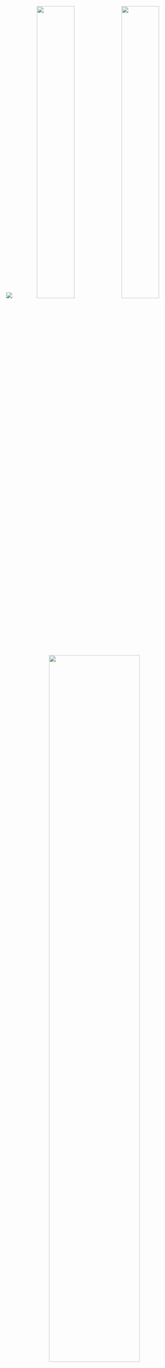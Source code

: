 
<div style="text-align:center">
	<img src="screenshots/GMC.png"/>
	<img width="45%" src="screenshots/gh_pure.png"/>
	<img width="45%" src="screenshots/gh_full.png"/>
	<img width="70%" src="screenshots/gh_recommendation.png"/>
</div>

## Loading and error states

<div style="text-align:center">
	<img width="45%" src="screenshots/loadingGMC.gif"/>
	<img width="45%" src="screenshots/gh_error_state.png"/>
</div>

## Usage

There are several ways you can implement many-faced cards, according to the level of customization you need.

### Easiest

```html
<iframe src="https://cdn.rawgit.com/tsucres/GithubManyfacedCards/master/dist/themes/<theme_name>.gmc.min.html?rn=<full_repo_name>" frameborder="0"></iframe>
```


Where 
- `<theme_name>` must be the name of one of the supported themes: `gh_pure`, `gh_full`, `gh_recommendation`. You can host and use your own themes. Read further to learn how to build custom themes. The default theme, (if you omit this param) is `gh_pure`.
- `<full_repo_name>` must have the following format: `userName/repoName`.

<!-- jsFiddle -->
[**jsFiddle** >> ](https://jsfiddle.net/tsucres/Ltbejcto/)


### Separated js

Choose an existing theme and paste the following markup in your webpage source: 

```html
<div data-gmc-repo="<full_repo_name>"  data-gmc-theme="<theme_name>" frameborder="0"></div>
<script src="https://cdn.rawgit.com/tsucres/GithubManyfacedCards/master/dist/gmc.min.js"></script>

<script>
// Call GMC.loadAllCards() when the document has loaded 
window.onload = GMC.loadAllCards
</script>
```

This way must be preferred if you plan on having several cards on a single webpage, or if you need to load the cards programmatically, or even if you need a custom version of the gmc.js script.

Again, the `<theme_name>` must be replaced with the name of one of the supported theme names. If you want to use a **custom theme**, you can use the `data-gmc-theme-url` attribute and specify the url of your theme.


<!-- JSFiddle link -->
[**jsFiddle** >> ](https://jsfiddle.net/tsucres/wt4pq0qu/)


### Most efficient way

This method doesn't use an iframe. This means that the card could, potentially, load faster. It also means that you have greater control on the presentation of the card and don't have to worry about the iframe's size/responsiveness.

##### 1. Insert the markup of the theme

Copy/Paste the markup of the theme you want to use directly in your webpage. 

You can find the markup of the existing themes in the [`src/themes/templates/`](src/themes/templates/) folder. Of course, you can build your own (see next section).


##### 2. Add the style

In the head of your document, add the style needed by your theme.

For the existing themes, you will find all the styles in the [`src/themes/css`](src/themes/css) folder. 


##### 3. Add the js

Add the js functions needed by the template to your document.


For the existing themes, you will find all the functions in the [`src/themes/js`](src/themes/js) folder.


##### 4. GMC.js

Add a link to `gmc.min.js` and call `GMC.loadAllCards()` when you want to load the cards (probably when the document is loaded): 

```html
<script src="https://cdn.rawgit.com/tsucres/GithubManyfacedCards/master/dist/gmc.min.js"></script>

<script>
// Call GMC.loadAllCards() when the document has loaded 
window.onload = GMC.loadAllCards
</script>

```


<!-- JSFiddle link -->
[**jsFiddle** >> ](https://jsfiddle.net/tsucres/t2vqLrmp/)



## Build custom themes


1. Design the theme: build the markup;
2. Turn it into a Github template: add the adequate data attributes in the right spots.


There are three kinds of data-* attributes you can use to indicate to gmc.js what tags to fill with what information: `data-gmc-id`, `data-gmc-js` and `data-gmc-ap`.

The most important one is `data-gmc-id`. It has the following syntax: `where__what__js` 

1. `where` corresponds to the attribute to which to assign the `what` value. You can specify `in` to insert the value as a child  of the element (in its content).
2. `what` must correspond to a key in the [json response from the Github API](https://developer.github.com/v3/repos/#get). The hierarchy is specified using a dash `-`. For example, to access `json["parent"]["child"]`, the `what` part of the class would be `parent-child`.
3. `js`: this part is optional. If `__js` is appended at the end of the attribute and the `data-gmc-js` attribute of the element contains the name of a js function, the `what` will be first passed to that function (as a parameter) and its result be assigned to the `where`. The js function is called with 3 parameters: the `what`, the `HTMLElement` and the javascript GMC object handling the template.


Examples: 

- `href__full_name` will fill the `href` attribute of the element with the value identified by `full_name` in the API response.
- `in__owner-login` will fill content of the element with the value in `json['owner']['login']` 
- `href__id__js` will fill the `href` attribute of the element with the result of the function in `data-gmc-js` when `json['id']` is passed as parameter. For example `function concat_url(val) {return 'https://website.com/id=' + val}`

**Note** that if the `where` already has a value, the `what` will replace it. If you want, instead, to keep the value of the `where` and append the `what` at the end of it, you have to add the attribute `data-gmc-ap`. Thus, the last example above could also be implemented as `<a href="https://website.com/id=" data-gmc-id="href__id" data-gmc-ap>click</a>`



## How it works

#### 0) For each [data-gmc-repo] elements ...

The two following steps are made for every elements selected with the attribute `data-gmc-repo`.


#### 1) Data fetching

This part is pretty obvious: it uses the [official API](https://developer.github.com/v3/repos/) to retrieve the informations about the repo in Json format.


#### 2) Parsing and rendering

When the Json is made available, the js code will parse all the child elements of the `[data-gmc-repo]` element and look for those having a `data-gmc-id` attribute. For all of those, it will parse the id, and fill the template. For an id `where__what__js` it will basically do the following: `[data-gmc-repo].where (+)= js(json[what])`



## Complete doc

### Supported data-* attributes

#### On the root element

**data-gmc-repo**: the full name (userName/repoName) of the repo you want to show the informations for. This attribute is always required, except when embedding the iframe with the `src=theme.gmc.min.html?rn=fullName`.

If the root element is an **iframe** with `data-gmc-repo` specified (without `src`): 

**data-gmc-theme**: the value must be a valid name for a theme. Currently supported themes are `gh_pure`, `gh_full`, `gh_recommendation`.

**data-gmc-theme-url**: the url pointing to a theme template (html). It can be relative or absolute. It's accessed using an XMLHttpRequest.

At least one of those is required. **data-gmc-theme-url** has a higher priority than **data-gmc-theme**.

#### On the inner elements (in the template)

**data-gmc-id**: its value must have the format `where__what[__js]`. See the previous 'Build custom themes' section.

**data-gmc-js**: only useful if the `data-gmc-id` has the `__js` suffix. It must contain the name of a javascript function. Note that the function has to be defined in the same document as the template, i.e. in the iframe (in the template pointed by data-gmc-theme[-url]) if the root element is an iframe or in the main document otherwise.


**data-gmc-ap**: if this attribute is added to an element (with `data-gmc-id`), the `what` will be appended at the end of the `where`. By default, the value in `where` is replaced.

### Javascript methods

##### new GMC(root_el)

Fill the template inside `root_el`.

The `root_el` is the one having the `data-gmc-repo` attribute: either an iframe or an HTMLElement with a Github template inside of it.


##### GMC.loadAllCards()

Calls `(new GMC(root_el))` on every elements selected by `[data-gmc-repo]`.


### Used classes

**gmc-loaded** is added to the root_el (the one with the `data-gmc-repo`) when all the `data-gcm-id` elements were filled.

**gmc-error** is added to the root_el if the status code of the API response is different than 200.



## Build from sources

```sh
npm install

gulp all #[themes, embed_themes, demo, gmc]

```

- the `themes` task outputs the html files (for each theme) containing all the styles and the js functions needed. Those themes are intended to be used inside an iframe, but still need the gmc.js file to be embedded on the parent document. Those themes are the ones used in the second (see first section).

- the `embed_themes` task outputs the same files as the previous one, but in addition to the style and js functions, the content of gmc.js along with an automatic call to `GMC.loadAllCards()` is added to those files. Those themes are intended to be used in a standalone iframe (usage 1 in the first section). They are marked with the `.gmc` suffix in the [`dist`](dist) folder.


- the `demo` task builds the index.html file used for the demo.
- the `gmc` task minimizes the gmc.js file.

All the resulting files (except the demo file) are in the [`dist`](dist) directory.


# Examples

See the [demo](http://tsucres.me/GithubManyfacedCards/) for several card designs.


**Make a PR** to add your designs in the demo or a link here in the [README](README.md)


# Other similar repos: 

- [github-cards](https://github.com/lepture/github-cards): same thing as GMC but with less easily customisable/extendable themes.
- [GithubCard](https://github.com/xuelangZF/GithubCard): other design for the same thing. This implementation is very simple.
- [github-calendar](https://github.com/IonicaBizau/github-calendar): a widget displaying the yearly contribution calandar.

